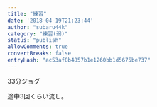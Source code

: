 ```yaml
---
title: "練習"
date: '2018-04-19T21:23:44'
author: "subaru44k"
category: "練習(弱)"
status: "publish"
allowComments: true
convertBreaks: false
entryHash: "ac53af8b4857b1e1260bb1d5675be737"
---
```

33分ジョグ

途中3回くらい流し。
